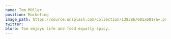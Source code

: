 ```yaml
---
name: Tom Müller
position: Marketing
image_path: https://source.unsplash.com/collection/139386/601x601?a=.png
twitter:
blurb: Tom enjoys life and food equally spicy.
---
```

